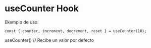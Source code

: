 # useCounter Hook

Ekemplo de uso:
```
const { counter, increment, decrement, reset } = useCounter(10);
```

useCounter() // Recibe un valor por defecto